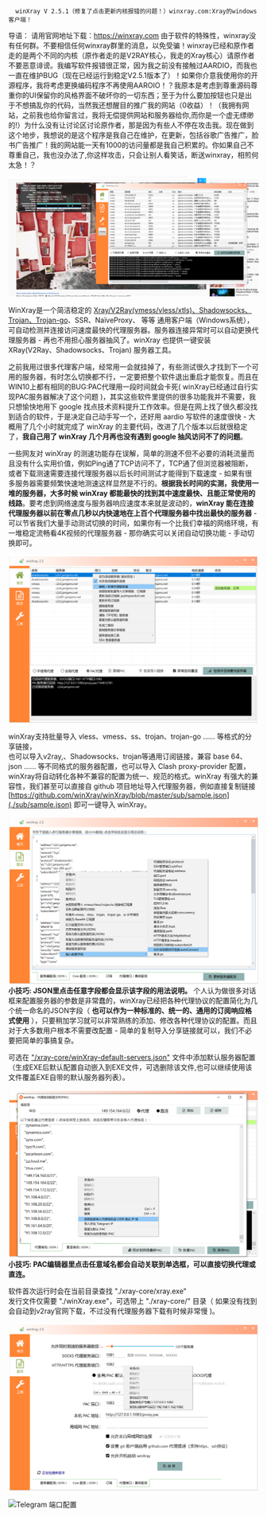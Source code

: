 ﻿

      winXray V 2.5.1（修复了点击更新内核报错的问题！）winxray.com:Xray的windows客户端！
导语：
     请用官网地址下载：https://winxray.com
     由于软件的特殊性，winxray没有任何群。不要相信任何winxray群里的消息，以免受骗！winxray已经和原作者走的是两个不同的内核（原作者走的是V2RAY核心，我走的Xray核心）请原作者不要恶意诽谤。我编写软件报错很正常，因为我之前没有接触过AARDIO，而我也一直在维护BUG（现在已经运行到稳定V2.5.1版本了）！如果你介意我使用你的开源程序，我将考虑更换编码程序不再使用AAROIO！？我原本是考虑到尊重源码尊重你的UI保留你的风格界面不破坏你的一切东西；至于为什么要加按钮也只是出于不想搞乱你的代码，当然我还想醒目的推广我的网站（0收益）！（我拥有网站，之前我也给你留言过，我将无偿提供网站和服务器给你,而你是一个虚无缥缈的!）为什么没有让讨论区讨论原作者，那是因为有些人不停在攻击我。现在做到这个地步，我想说的是这个程序是我自己在维护，在更新，包括谷歌广告推广，脸书广告推广！我的网站能一天有1000的访问量都是我自己积累的。你如果自己不尊重自己，我也没办法了,你这样攻击，只会让别人看笑话，断送winxray，相煎何太急！？
     
![测速图片](./screenshots/QQ图片20210129164350.png)

   WinXray是一个简洁稳定的 [Xray/V2Ray(vmess/vless/xtls)、Shadowsocks、Trojan、Trojan-go](https://github.com/XTLS/Xray-core)、SSR、NaïveProxy、 等等 通用客户端（Windows系统），可自动检测并连接访问速度最快的代理服务器。服务器连接异常时可以自动更换代理服务器 - 再也不用担心服务器抽风了。winXray 也提供一键安装 XRay(V2Ray、Shadowsocks、Trojan) 服务器工具。

  
之前我用过很多代理客户端，经常用一会就挂掉了，有些测试很久才找到下一个可用的服务器，有时怎么切换都不行，一定要把整个软件退出重启才能恢复。而且在WIN10上都有相同的BUG:PAC代理用一段时间就会卡死( winXray已经通过自行实现PAC服务器解决了这个问题 )，其实这些软件里提供的很多功能我并不需要，我只想愉快地用下 google 找点技术资料提升工作效率。但是在网上找了很久都没找到适合的软件，于是决定自己动手写一个，还好用 aardio 写软件的速度很快 - 大概用了几个小时就完成了 winXray 的主要代码，改进了几个版本以后就很稳定了，**我自己用了 winXray  几个月再也没有遇到 google 抽风访问不了的问题**。    

一些网友对 winXray 的测速功能存在误解，简单的测速不但不必要的消耗流量而且没有什么实用价值，例如Ping通了TCP访问不了，TCP通了但浏览器被阻断，或者下载测速需要连接代理服务器以后长时间测试才能得到下载速度 - 如果有很多服务器需要频繁快速地测速这样显然是不行的。**根据我长时间的实测，我使用一堆的服务器，大多时候 winXray 都能最快的找到其中速度最快、且能正常使用的线路**。要考虑到网络速度与服务器响应速度本来就是波动的，**winXray 能在连接代理服务器以前在零点几秒以内快速地在上百个代理服务器中找出最快的服务器** - 可以节省我们大量手动测试切换的时间，如果你有一个比我们幸福的网络环境，有一堆稳定流畅看4K视频的代理服务器 - 那你确实可以关闭自动切换功能 - 手动切换即可。

![winXray](./screenshots/winXray.png)

winXray支持批量导入 vless、vmess、ss、trojan、trojan-go …… 等格式的分享链接，  
也可以导入v2ray,、Shadowsocks、trojan等通用订阅链接，兼容 base 64、json …… 等不同格式的服务器配置，也可以导入 Clash proxy-provider 配置，winXray将自动转化各种不兼容的配置为统一、规范的格式。winXray 有强大的兼容性，我们甚至可以直接自 github 项目地址导入代理服务器，例如直接复制链接 [https://github.com/winXray/winXray/blob/master/sub/sample.json](./sub/sample.json) 即可一键导入 winXray。

![服务器配置](./screenshots/config.json.png)
**小技巧: JSON里点击任意字段都会显示该字段的用法说明。** 个人认为做很多对话框来配置服务器的参数是非常蠢的，winXray已经把各种代理协议的配置简化为几个统一命名的JSON字段（ **也可以作为一种标准的、统一的、通用的订阅响应格式使用** ），只要稍加学习就可以非常熟练的添加、修改各种代理协议的配置。而且对于大多数用户根本不需要改配置 - 简单的复制导入分享链接就可以，我们不必要把简单的事搞复杂。

可选在 ["/xray-core/winXray-default-servers.json"](./xray-core/winXray-default-servers.json) 文件中添加默认服务器配置（生成EXE后默认配置自动嵌入到EXE文件，可选删除该文件,也可以继续使用该文件覆盖EXE自带的默认服务器列表）。

![PAC配置](./screenshots/pac.png)
**小技巧: PAC编辑器里点击任意域名都会自动关联到单选框，可以直接切换代理或直连。**

软件首次运行时会在当前目录查找 "./xray-core/xray.exe"   
发行文件仅需要 "./winXray.exe"，可选带上 "./xray-core/" 目录（ 如果没有找到会自动到v2ray官网下载，不过没有代理服务器下载有时候非常慢 )。

![端口配置](./screenshots/config.advanced.png)

<img src="./screenshots/telegram.gif" width="1031" alt="Telegram 端口配置">
